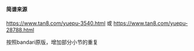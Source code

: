 #### 简谱来源

https://www.tan8.com/yuepu-3540.html 或 https://www.tan8.com/yuepu-28788.html

按照bandari原版，增加部分小节的重复
